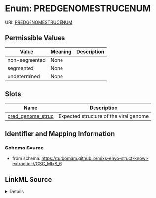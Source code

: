 # Enum: PREDGENOMESTRUCENUM



URI: [PREDGENOMESTRUCENUM](PREDGENOMESTRUCENUM)

## Permissible Values

| Value | Meaning | Description |
| --- | --- | --- |
| non-segmented | None |  |
| segmented | None |  |
| undetermined | None |  |




## Slots

| Name | Description |
| ---  | --- |
| [pred_genome_struc](pred_genome_struc.md) | Expected structure of the viral genome |






## Identifier and Mapping Information







### Schema Source


* from schema: https://turbomam.github.io/mixs-envo-struct-knowl-extraction//GSC_MIxS_6




## LinkML Source

<details>
```yaml
name: PRED_GENOME_STRUC_ENUM
from_schema: https://turbomam.github.io/mixs-envo-struct-knowl-extraction//GSC_MIxS_6
rank: 1000
permissible_values:
  non-segmented:
    text: non-segmented
  segmented:
    text: segmented
  undetermined:
    text: undetermined

```
</details>

